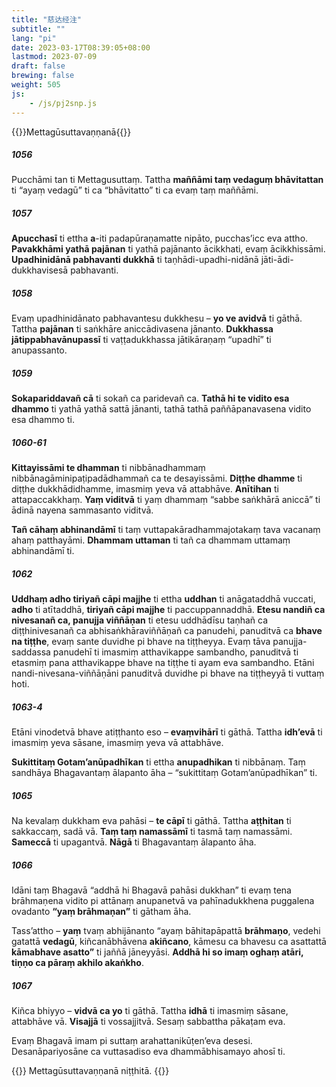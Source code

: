 ```yaml
---
title: "慈达经注"
subtitle: ""
lang: "pi"
date: 2023-03-17T08:39:05+08:00
lastmod: 2023-07-09
draft: false
brewing: false
weight: 505
js:
    - /js/pj2snp.js
---
```


{{<subtitle>}}Mettagūsuttavaṇṇanā{{</subtitle>}}

##### 1056

Pucchāmi tan ti Mettagusuttaṃ. Tattha **maññāmi taṃ vedaguṃ bhāvitattan** ti “ayaṃ vedagū” ti ca “bhāvitatto” ti ca evaṃ taṃ maññāmi.

##### 1057

**Apucchasī** ti ettha **a**-iti padapūraṇamatte nipāto, pucchas’icc eva attho. **Pavakkhāmi yathā pajānan** ti yathā pajānanto ācikkhati, evaṃ ācikkhissāmi. **Upadhinidānā pabhavanti dukkhā** ti taṇhādi-upadhi-nidānā jāti-ādi-dukkhavisesā pabhavanti.

##### 1058

Evaṃ upadhinidānato pabhavantesu dukkhesu – **yo ve avidvā** ti gāthā. Tattha **pajānan** ti saṅkhāre aniccādivasena jānanto. **Dukkhassa jātippabhavānupassī** ti vaṭṭadukkhassa jātikāraṇaṃ “upadhī” ti anupassanto.

##### 1059

**Sokapariddavañ cā** ti sokañ ca paridevañ ca. **Tathā hi te vidito esa dhammo** ti yathā yathā sattā jānanti, tathā tathā paññāpanavasena vidito esa dhammo ti.

##### 1060-61

**Kittayissāmi te dhamman** ti nibbānadhammaṃ nibbānagāminipaṭipadādhammañ ca te desayissāmi. **Diṭṭhe dhamme** ti diṭṭhe dukkhādidhamme, imasmiṃ yeva vā attabhāve. **Anītihan** ti attapaccakkhaṃ. **Yaṃ viditvā** ti yaṃ dhammaṃ “sabbe saṅkhārā aniccā” ti ādinā nayena sammasanto viditvā.

**Tañ cāhaṃ abhinandāmī** ti taṃ vuttapakāradhammajotakaṃ tava vacanaṃ ahaṃ patthayāmi. **Dhammam uttaman** ti tañ ca dhammam uttamaṃ abhinandāmī ti.

##### 1062

**Uddhaṃ adho tiriyañ cāpi majjhe** ti ettha **uddhan** ti anāgataddhā vuccati, **adho** ti atītaddhā, **tiriyañ cāpi majjhe** ti paccuppannaddhā. **Etesu nandiñ ca nivesanañ ca, panujja viññāṇan** ti etesu uddhādīsu taṇhañ ca diṭṭhinivesanañ ca abhisaṅkhāraviññāṇañ ca panudehi, panuditvā ca **bhave na tiṭṭhe**, evaṃ sante duvidhe pi bhave na tiṭṭheyya. Evaṃ tāva panujja-saddassa panudehī ti imasmiṃ atthavikappe sambandho, panuditvā ti etasmiṃ pana atthavikappe bhave na tiṭṭhe ti ayam eva sambandho. Etāni nandi-nivesana-viññāṇāni panuditvā duvidhe pi bhave na tiṭṭheyyā ti vuttaṃ hoti.

##### 1063-4

Etāni vinodetvā bhave atiṭṭhanto eso – **evaṃvihārī** ti gāthā. Tattha **idh’evā** ti imasmiṃ yeva sāsane, imasmiṃ yeva vā attabhāve.

**Sukittitaṃ Gotam’anūpadhīkan** ti ettha **anupadhikan** ti nibbānaṃ. Taṃ sandhāya Bhagavantaṃ ālapanto āha – “sukittitaṃ Gotam’anūpadhīkan” ti.

##### 1065

Na kevalaṃ dukkham eva pahāsi – **te cāpī** ti gāthā. Tattha **aṭṭhitan** ti sakkaccaṃ, sadā vā. **Taṃ taṃ namassāmī** ti tasmā taṃ namassāmi. **Sameccā** ti upagantvā. **Nāgā** ti Bhagavantaṃ ālapanto āha.

##### 1066

Idāni taṃ Bhagavā “addhā hi Bhagavā pahāsi dukkhan” ti evaṃ tena brāhmaṇena vidito pi attānaṃ anupanetvā va pahīnadukkhena puggalena ovadanto **“yaṃ brāhmaṇan”** ti gātham āha.

Tass’attho – **yaṃ** tvaṃ abhijānanto “ayaṃ bāhitapāpattā **brāhmaṇo**, vedehi gatattā **vedagū**, kiñcanābhāvena **akiñcano**, kāmesu ca bhavesu ca asattattā **kāmabhave asatto”** ti jaññā jāneyyāsi. **Addhā hi so imaṃ oghaṃ atāri, tiṇṇo ca pāraṃ akhilo akaṅkho**.

##### 1067

Kiñca bhiyyo – **vidvā ca yo** ti gāthā. Tattha **idhā** ti imasmiṃ sāsane, attabhāve vā. **Visajjā** ti vossajjitvā. Sesaṃ sabbattha pākaṭam eva.

Evaṃ Bhagavā imam pi suttaṃ arahattanikūṭen’eva desesi. Desanāpariyosāne ca vuttasadiso eva dhammābhisamayo ahosī ti.

{{<eof>}}
    Mettagūsuttavaṇṇanā niṭṭhitā.
{{</eof>}}